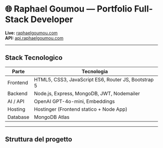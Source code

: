 # 🌐 Raphael Goumou — Portfolio Full-Stack Developer

**Live:** [raphaelgoumou.com](https://raphaelgoumou.com)  
**API:** [api.raphaelgoumou.com](https://api.raphaelgoumou.com)

---

##  Stack Tecnologico

| Parte | Tecnologia |
|-------|-------------|
| Frontend | HTML5, CSS3, JavaScript ES6, Router JS, Bootstrap 5 |
| Backend  | Node.js, Express, MongoDB, JWT, Nodemailer |
| AI / API | OpenAI GPT-4o-mini, Embeddings |
| Hosting  | Hostinger (Frontend statico + Node App) |
| Database | MongoDB Atlas |

---

##  Struttura del progetto

